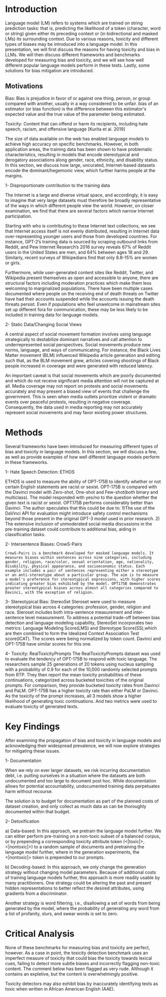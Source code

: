 # Introduction

Language model (LM) refers to systems which are trained on string prediction tasks: that is, predicting the likelihood of a token (character, word or string) given either its preceding context or (in bidirectional and masked LMs) its surrounding context. Due to various reasons, toxicity and different types of biases may be introduced into a language model. In this presentation, we will first discuss the reasons for having toxicity and bias in LLMs. We will then discuss different frameworks and benchmarks developed for measuring bias and toxicity, and we will see how well different popular language models perform in these tests. Lastly, some solutions for bias mitigation are introduced.


## Motivations

Bias:
Bias is prejudice in favor of or against one thing, person, or group compared with another, usually in a way considered to be unfair. bias of an estimator (or bias function) is the difference between this estimator's expected value and the true value of the parameter being estimated.




Toxicity: Content that can offend or harm its recipients, including hate speech, racism, and offensive language [Kurita et al. 2019]

The size of data available on the web has enabled language models to achieve high accuracy on specific benchmarks. However, in both application areas, the training data has been shown to have problematic characteristics, resulting in models that encode stereotypical and derogatory associations along gender, race, ethnicity, and disability status. In this section, we discuss how large, uncurated, Internet-based datasets encode the dominant/hegemonic view, which further harms people at the margins.

1- Disproportionate contribution to the training data

The Internet is a large and diverse virtual space, and accordingly, it is easy to imagine that very large datasets must therefore be broadly representative of the ways in which different people view the world. However, on closer examination, we find that there are several factors which narrow Internet participation.

Starting with who is contributing to these Internet text collections, we see that Internet access itself is not evenly distributed, resulting in Internet data over-representing younger users and those from developed countries. For instance, GPT-2’s training data is sourced by scraping outbound links from Reddit, and Pew Internet Research’s 2016 survey reveals 67% of Reddit users in the United States are men, and 64% between ages 18 and 29. Similarly, recent surveys of Wikipedians find that only 8.8–15% are women or girls.

Furthermore, while user-generated content sites like Reddit, Twitter, and Wikipedia present themselves as open and accessible to anyone, there are structural factors including moderation practices which make them less welcoming to marginalized populations. There have been multiple cases documented  where people on the receiving end of death threats on Twitter have had their accounts suspended while the accounts issuing the death threats persist. Even if populations who feel unwelcome in mainstream sites set up different fora for communication, these may be less likely to be included in training data for language models.

2- Static Data/Changing Social Views

A central aspect of social movement formation involves using language strategically to destabilize dominant narratives and call attention to underrepresented social perspectives. Social movements produce new norms, language, and ways of communicating. For instance, the Black Lives Matter movement (BLM) influenced Wikipedia article generation and editing such that, as the BLM movement grew, articles covering shootings of Black people increased in coverage and were generated with reduced latency.

An important caveat is that social movements which are poorly documented and which do not receive significant media attention will not be captured at all. Media coverage may not report on protests and social movements accurately and may present a biased view of events that challenge the government. This is seen when media outlets prioritize violent or dramatic events over peaceful protests, resulting in negative coverage. Consequently, the data used in media reporting may not accurately represent social movements and may favor existing power structures.


# Methods
Several frameworks have been introduced for measuring different types of bias and toxicity in language models. In this section, we will discuss a few, as well as provide examples of how well different language models perform in these frameworks.

1- Hate Speech Detection: ETHOS
 
ETHOS is used to measure the ability of OPT-175B to identify whether or not certain English statements are racist or sexist. OPT-175B is compared with the Davinci model with Zero-shot, One-shot and Few-shot(both binary and multiclass). The model responded with yes/no to the question whether the given text is racist or sexist. OPT175B performs considerably better than Davinci. The author speculates that this 
could be due to: 1)The use of the DaVinci API for evaluation might introduce safety control mechanisms beyond those present in the original GPT-3 model used in prior research. 2) The extensive inclusion of unmoderated social media discussions in the pre-training dataset could contribute to additional bias, aiding in classification tasks.

2- Intersentence Biases: CrowS-Pairs
	
	CrowS-Pairs is a benchmark developed for masked language models. It measures biases within sentences across nine categories, including gender, religion, race/color, sexual orientation, age, nationality, disability, physical appearance, and socioeconomic status. Each example includes a pair of sentences representing either a stereotype or an anti-stereotype about a particular group. The aim is to measure a model's preference for stereotypical expressions, with higher scores indicating greater bias exhibited by the model. OPT175B demonstrates greater stereotypical biases across almost all categories compared to Davinci, with the exception of religion.

3- Stereotypical Bias: StereoSet
	Steroset were used to measure stereotypical bias across 4 categories: profession, gender, religion and race. Steroset includes both intra-sentence measurement and inter-sentence level measurement. To address a potential trade-off between bias detection and language modeling capability, StereoSet incorporates two metrics: Language Modeling Score(LMS) and Stereotype Score(SS),which are then combined to form the Idealized Context Association Test score(ICAT). The scores were being normalized by token count. Davinci and OPT-175B have similar scores for this one. 

4- Toxicity: RealToxicityPrompts
 The RealToxicityPrompts dataset was used to evaluate the tendency of OPT-175B to respond with toxic language. The researchers sample 25 generations of 20 tokens using nucleus sampling  with a probability of 0.9 for each of the 10,000 randomly selected prompts from RTP. They then report the mean toxicity probabilities of these continuations, categorized across bucketed toxicities of the original prompts. For comparison, they provide bucketed toxicity rates from Davinci and PaLM. OPT-175B has a higher toxicity rate than either PaLM or Davinci. As the toxicity of the prompt increases, all 3 models show a higher likelihood of generating toxic continuations. And two metrics were used to evaluate toxicity of generated texts. 


# Key Findings

After examining the propagation of bias and toxicity in language models and acknowledging their widespread prevalence, we will now explore strategies for mitigating these issues.

1- Documentation

When we rely on ever larger datasets, we risk incurring documentation debt, i.e. putting ourselves in a situation where the datasets are both undocumented and too large to document post hoc. While documentation allows for potential accountability, undocumented training data perpetuates harm without recourse.

The solution is to budget for documentation as part of the planned costs of dataset creation, and only collect as much data as can be thoroughly documented within that budget.

2- Detoxification

a) Data-based: In this approach, we pretrain the language model further. We can either perform pre-training on a non-toxic subset of a balanced corpus, or by prepending a corresponding toxicity attribute token (<|toxic|>, <|nontoxic|>) to a random sample of documents and pretraining the language model further,  where in the generation experiments, the <|nontoxic|> token is prepended to our prompts.

b) Decoding-based: In this approach, we only change the generation strategy without changing model parameters. Because of additional costs of training language models further, this approach is more readily usable by many practitioners. One strategy could be altering the past and present hidden representations to better reflect the desired attributes, using gradients from a discriminator.










Another strategy is word filtering, i.e., disallowing a set of words from being generated by the model, where the probability of generating any word from a list of profanity, slurs, and swear words is set to zero.


# Critical Analysis

None of these benchmarks for measuring bias and toxicity are perfect, however. As a case in point, the toxicity detection benchmark uses an imperfect measure of toxicity that could bias the toxicity towards lexical cues, failing to detect more subtle biases and incorrectly flagging non-toxic content. The comment below has been flagged as very rude. Although it contains an expletive, but the content is overwhelmingly positive.










Toxicity detectors may also exhibit bias by inaccurately identifying texts as toxic when written in African American English (AAE).

